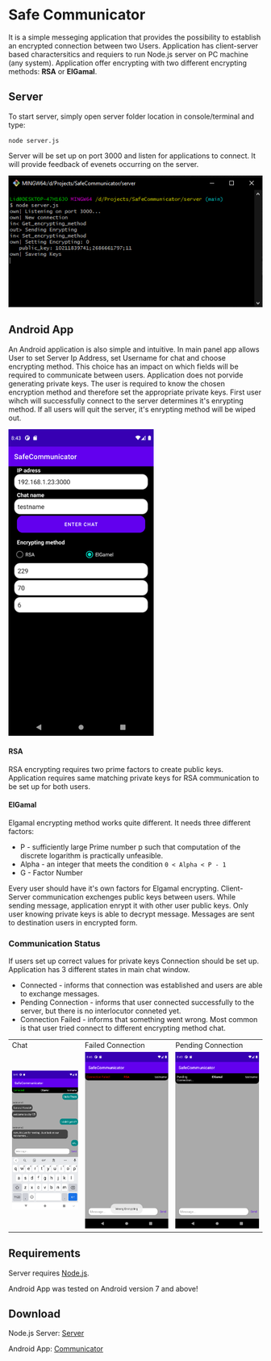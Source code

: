 # Safe Communicator

It is a simple messeging application that provides the possibility to establish an encrypted connection between two Users. Application has client-server based charactersitics and requiers to run Node.js server on PC machine (any system). Application offer encrypting with two different encrypting methods: **RSA** or **ElGamal**.

## Server

To start server, simply open server folder location in console/terminal and type:
```
node server.js 
```
Server will be set up on port 3000 and listen for applications to connect. It will provide feedback of evenets occurring on the server.

![image](screenshots/s_server.PNG)

## Android App

An Android application is also simple and intuitive. In main panel app allows User to set Server Ip Address, set Username for chat and choose encrypting method. This choice has an impact on which fields will be required to communicate between users. Application does not porvide generating private keys. The user is required to know the chosen encryption method and therefore set the appropriate private keys. First user wihch will successfully connect to the server determines it's enrypting method. If all users will quit the server, it's enrypting method will be wiped out.

<td><img src="screenshots/s_main.png" width=288 height=608></td>

#### RSA
RSA encrypting requires two prime factors to create public keys. Application requires same matching private keys for RSA communication to be set up for both users. 

#### ElGamal
Elgamal encrypting method works quite different. It needs three different factors:
* P -  sufficiently large Prime number p such that computation of the discrete logarithm is practically unfeasible.
* Alpha - an integer that meets the condition  `0 < Alpha < P - 1`
* G - Factor Number

Every user should have it's own factors for Elgamal encrypting. Client-Server communication exchenges public keys between users. While sending message, application enrypt it with other user public keys. Only user knowing private keys is able to decrypt message. Messages are sent to destination users in encrypted form. 

### Communication Status
If users set up correct values for private keys Connection should be set up. Application has 3 different states in main chat window.

* Connected - informs that connection was established and users are able to exchange messages.
* Pending Connection - informs that user connected successfully to the server, but there is no interlocutor conneted yet.
* Connection Failed - informs that something went wrong. Most common is that user tried connect to different encrypting method chat.

<table>
  <tr>
    <td>Chat</td>
     <td>Failed Connection</td>
     <td>Pending Connection</td>
  </tr>
  <tr>
    <td><img src="screenshots/s_chat.png"></td>
    <td><img src="screenshots/s_failed.png"></td>
    <td><img src="screenshots/s_pending.png"></td>
  </tr>
 </table>

## Requirements

Server requires [Node.js](https://nodejs.org/en/).

Android App was tested on Android version 7 and above!

## Download

Node.js Server: <a href="https://github.com/Liderty/SafeCommunicator/raw/main/binaries/SafeCommunicatorServer.zip" download>Server</a>

Android App:    <a id="raw-url" href="https://github.com/Liderty/SafeCommunicator/raw/main/binaries/SafeCommunicator.apk">Communicator</a>
